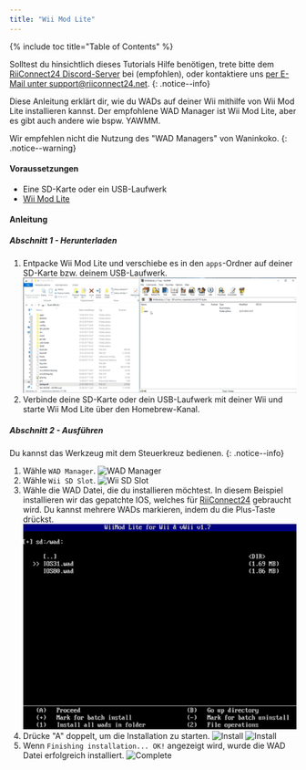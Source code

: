 ```yaml
---
title: "Wii Mod Lite"
---
```


{% include toc title="Table of Contents" %}

Solltest du hinsichtlich dieses Tutorials Hilfe benötigen, trete bitte dem [RiiConnect24 Discord-Server](https://discord.gg/b4Y7jfD) bei (empfohlen), oder kontaktiere uns [per E-Mail unter support@riiconnect24.net](mailto:support@riiconnect24.net).
{: .notice--info}

Diese Anleitung erklärt dir, wie du WADs auf deiner Wii mithilfe von Wii Mod Lite installieren kannst. Der empfohlene WAD Manager ist Wii Mod Lite, aber es gibt auch andere wie bspw. YAWMM.

Wir empfehlen nicht die Nutzung des "WAD Managers" von Waninkoko.
{: .notice--warning}

#### Voraussetzungen
* Eine SD-Karte oder ein USB-Laufwerk
* [Wii Mod Lite](https://github.com/RiiConnect24/Wii-Mod-Lite/releases)

#### Anleitung

##### Abschnitt 1 - Herunterladen

1. Entpacke Wii Mod Lite und verschiebe es in den `apps`-Ordner auf deiner SD-Karte bzw. deinem USB-Laufwerk. ![SD card Drag and Drop](/images/WiiModLite/1.gif)
2. Verbinde deine SD-Karte oder dein USB-Laufwerk mit deiner Wii und starte Wii Mod Lite über den Homebrew-Kanal.

##### Abschnitt 2 - Ausführen

Du kannst das Werkzeug mit dem Steuerkreuz bedienen.
{: .notice--info}

1. Wähle `WAD Manager`. ![WAD Manager](/images/WiiModLite/2.png)
2. Wähle `Wii SD Slot`. ![Wii SD Slot](/images/WiiModLite/3.png)
3. Wähle die WAD Datei, die du installieren möchtest. In diesem Beispiel installieren wir das gepatchte IOS, welches für [RiiConnect24](riiconnect24) gebraucht wird. Du kannst mehrere WADs markieren, indem du die Plus-Taste drückst. ![Select them](/images/WiiModLite/4.gif)
4. Drücke "A" doppelt, um die Installation zu starten. ![Install](/images/WiiModLite/5.png) ![Install](/images/WiiModLite/6.png)
5. Wenn `Finishing installation... OK!` angezeigt wird, wurde die WAD Datei erfolgreich installiert. ![Complete](/images/WiiModLite/7.png) 
